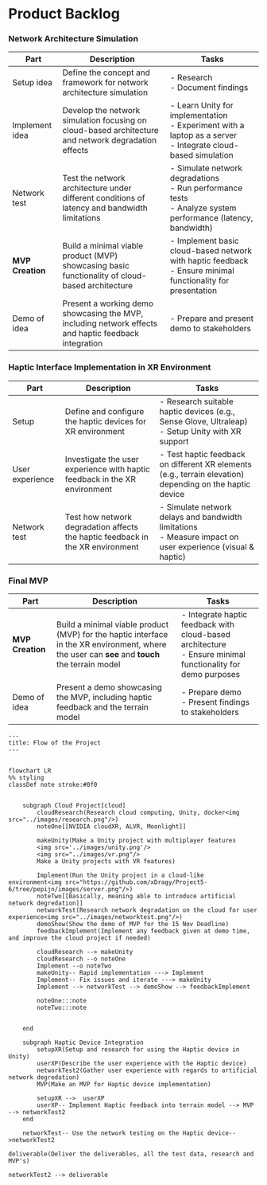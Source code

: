 # Product Backlog

### Network Architecture Simulation


<div class="table">

| Part             | Description                                                                                          | Tasks                                                                                                                |
| ---------------- | ---------------------------------------------------------------------------------------------------- | -------------------------------------------------------------------------------------------------------------------- |
| Setup idea       | Define the concept and framework for network architecture simulation                                 | - Research <br> - Document findings                                                                                  |
| Implement idea   | Develop the network simulation focusing on cloud-based architecture and network degradation effects  | - Learn Unity for implementation <br> - Experiment with a laptop as a server <br> - Integrate cloud-based simulation |
| Network test     | Test the network architecture under different conditions of latency and bandwidth limitations        | - Simulate network degradations <br> - Run performance tests <br> - Analyze system performance (latency, bandwidth)  |
| **MVP Creation** | Build a minimal viable product (MVP) showcasing basic functionality of cloud-based architecture      | - Implement basic cloud-based network with haptic feedback <br> - Ensure minimal functionality for presentation      |
| Demo of idea     | Present a working demo showcasing the MVP, including network effects and haptic feedback integration | - Prepare and present demo to stakeholders                                                                           |


### Haptic Interface Implementation in XR Environment

| Part            | Description                                                                    | Tasks                                                                                                          |
| --------------- | ------------------------------------------------------------------------------ | -------------------------------------------------------------------------------------------------------------- |
| Setup           | Define and configure the haptic devices for XR environment                     | - Research suitable haptic devices (e.g., Sense Glove, Ultraleap) <br> - Setup Unity with XR support           |
| User experience | Investigate the user experience with haptic feedback in the XR environment     | - Test haptic feedback on different XR elements (e.g., terrain elevation) depending on the haptic device       |
| Network test    | Test how network degradation affects the haptic feedback in the XR environment | - Simulate network delays and bandwidth limitations <br> - Measure impact on user experience (visual & haptic) |

### Final MVP
| Part             | Description                                                                                                                                     | Tasks                                                                                                           |
| ---------------- | ----------------------------------------------------------------------------------------------------------------------------------------------- | --------------------------------------------------------------------------------------------------------------- |
| **MVP Creation** | Build a minimal viable product (MVP) for the haptic interface in the XR environment, where the user can **see** and **touch** the terrain model | - Integrate haptic feedback with cloud-based architecture <br> - Ensure minimal functionality for demo purposes |
| Demo of idea     | Present a demo showcasing the MVP, including haptic feedback and the terrain model                                                              | - Prepare demo <br> - Present findings to stakeholders                                                          |

```mermaid
---
title: Flow of the Project
---


flowchart LR
%% styling
classDef note stroke:#0f0


    subgraph Cloud Project[cloud]
        cloudResearch(Research cloud computing, Unity, docker<img src="../images/research.png"/>)
        noteOne[[NVIDIA cloudXR, ALVR, Moonlight]]
        
        makeUnity(Make a Unity project with multiplayer features 
        <img src='../images/unity.png'/>
        <img src="../images/vr.png"/>
        Make a Unity projects with VR features) 

        Implement(Run the Unity project in a cloud-like environment<img src="https://github.com/xDragy/Project5-6/tree/pepijn/images/server.png"/>)
        noteTwo[[Basically, meaning able to introduce artificial network degredation]]
        networkTest(Research network degradation on the cloud for user experience<img src="../images/networktest.png"/>)
        demoShow(Show the demo of MVP for the 15 Nov Deadline)
        feedbackImplement(Implement any feedback given at demo time, and improve the cloud project if needed)

        cloudResearch --> makeUnity
        cloudResearch --o noteOne
        Implement --o noteTwo
        makeUnity-- Rapid implementation ---> Implement
        Implement-- Fix issues and iterate ---> makeUnity
        Implement --> networkTest --> demoShow --> feedbackImplement

        noteOne:::note
        noteTwo:::note

        
    end

    subgraph Haptic Device Integration
        setupXR(Setup and research for using the Haptic device in Unity)
        userXP(Describe the user experience with the Haptic device)
        networkTest2(Gather user experience with regards to artificial network degredation)
        MVP(Make an MVP for Haptic device implementation)

        setupXR -->  userXP
        userXP-- Implement Haptic feedback into terrain model --> MVP --> networkTest2
    end

    networkTest-- Use the network testing on the Haptic device-->networkTest2

deliverable(Deliver the deliverables, all the test data, research and MVP's)

networkTest2 --> deliverable
```
